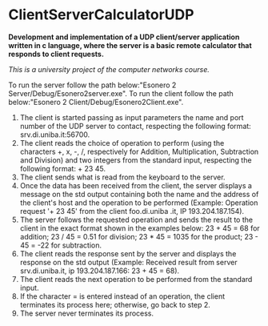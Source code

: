 # ClientServerCalculatorUDP
<b>Development and implementation of a UDP client/server application written in c language, where the server is a basic remote calculator that responds to client requests.</b>

<i>This is a university project of the computer networks course.</i>
  
  
To run the server follow the path below:"Esonero 2 Server/Debug/Esonero2server.exe".
To run the client follow the path below:"Esonero 2 Client/Debug/Esonero2Client.exe".

1) The client is started passing as input parameters the name and port number of the UDP server to contact, respecting the following format: srv.di.uniba.it:56700.
2) The client reads the choice of operation to perform (using the characters +, x, -, /, respectively for Addition, Multiplication, Subtraction and Division) and two integers from the standard input, respecting the following format: + 23 45.
3) The client sends what is read from the keyboard to the server.
4) Once the data has been received from the client, the server displays a message on the std output containing both the name and the address of the client's host and the operation to be performed (Example: Operation request '+ 23 45' from the client foo.di.uniba .it, IP 193.204.187.154).
5) The server follows the requested operation and sends the result to the client in the exact format shown in the examples below:
23 + 45 = 68 for addition;
23 / 45 = 0.51 for division;
23 * 45 = 1035 for the product;
23 - 45 = -22 for subtraction.
6) The client reads the response sent by the server and displays the response on the std output (Example: Received result from server srv.di.uniba.it, ip 193.204.187.166: 23 + 45 = 68).
7) The client reads the next operation to be performed from the standard input.
8) If the character = is entered instead of an operation, the client terminates its process here; otherwise, go back to step 2.
9) The server never terminates its process.
